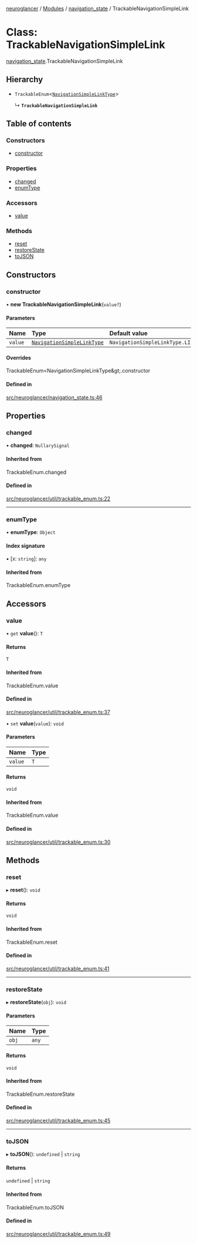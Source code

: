 [neuroglancer](../README.md) / [Modules](../modules.md) / [navigation\_state](../modules/navigation_state.md) / TrackableNavigationSimpleLink

# Class: TrackableNavigationSimpleLink

[navigation_state](../modules/navigation_state.md).TrackableNavigationSimpleLink

## Hierarchy

- `TrackableEnum`<[`NavigationSimpleLinkType`](../enums/navigation_state.NavigationSimpleLinkType.md)\>

  ↳ **`TrackableNavigationSimpleLink`**

## Table of contents

### Constructors

- [constructor](navigation_state.TrackableNavigationSimpleLink.md#constructor)

### Properties

- [changed](navigation_state.TrackableNavigationSimpleLink.md#changed)
- [enumType](navigation_state.TrackableNavigationSimpleLink.md#enumtype)

### Accessors

- [value](navigation_state.TrackableNavigationSimpleLink.md#value)

### Methods

- [reset](navigation_state.TrackableNavigationSimpleLink.md#reset)
- [restoreState](navigation_state.TrackableNavigationSimpleLink.md#restorestate)
- [toJSON](navigation_state.TrackableNavigationSimpleLink.md#tojson)

## Constructors

### constructor

• **new TrackableNavigationSimpleLink**(`value?`)

#### Parameters

| Name | Type | Default value |
| :------ | :------ | :------ |
| `value` | [`NavigationSimpleLinkType`](../enums/navigation_state.NavigationSimpleLinkType.md) | `NavigationSimpleLinkType.LINKED` |

#### Overrides

TrackableEnum&lt;NavigationSimpleLinkType\&gt;.constructor

#### Defined in

[src/neuroglancer/navigation_state.ts:46](https://github.com/ActiveBrainAtlas2/neuroglancer/blob/958d23e0/src/neuroglancer/navigation_state.ts#L46)

## Properties

### changed

• **changed**: `NullarySignal`

#### Inherited from

TrackableEnum.changed

#### Defined in

[src/neuroglancer/util/trackable_enum.ts:22](https://github.com/ActiveBrainAtlas2/neuroglancer/blob/958d23e0/src/neuroglancer/util/trackable_enum.ts#L22)

___

### enumType

• **enumType**: `Object`

#### Index signature

▪ [x: `string`]: `any`

#### Inherited from

TrackableEnum.enumType

## Accessors

### value

• `get` **value**(): `T`

#### Returns

`T`

#### Inherited from

TrackableEnum.value

#### Defined in

[src/neuroglancer/util/trackable_enum.ts:37](https://github.com/ActiveBrainAtlas2/neuroglancer/blob/958d23e0/src/neuroglancer/util/trackable_enum.ts#L37)

• `set` **value**(`value`): `void`

#### Parameters

| Name | Type |
| :------ | :------ |
| `value` | `T` |

#### Returns

`void`

#### Inherited from

TrackableEnum.value

#### Defined in

[src/neuroglancer/util/trackable_enum.ts:30](https://github.com/ActiveBrainAtlas2/neuroglancer/blob/958d23e0/src/neuroglancer/util/trackable_enum.ts#L30)

## Methods

### reset

▸ **reset**(): `void`

#### Returns

`void`

#### Inherited from

TrackableEnum.reset

#### Defined in

[src/neuroglancer/util/trackable_enum.ts:41](https://github.com/ActiveBrainAtlas2/neuroglancer/blob/958d23e0/src/neuroglancer/util/trackable_enum.ts#L41)

___

### restoreState

▸ **restoreState**(`obj`): `void`

#### Parameters

| Name | Type |
| :------ | :------ |
| `obj` | `any` |

#### Returns

`void`

#### Inherited from

TrackableEnum.restoreState

#### Defined in

[src/neuroglancer/util/trackable_enum.ts:45](https://github.com/ActiveBrainAtlas2/neuroglancer/blob/958d23e0/src/neuroglancer/util/trackable_enum.ts#L45)

___

### toJSON

▸ **toJSON**(): `undefined` \| `string`

#### Returns

`undefined` \| `string`

#### Inherited from

TrackableEnum.toJSON

#### Defined in

[src/neuroglancer/util/trackable_enum.ts:49](https://github.com/ActiveBrainAtlas2/neuroglancer/blob/958d23e0/src/neuroglancer/util/trackable_enum.ts#L49)
